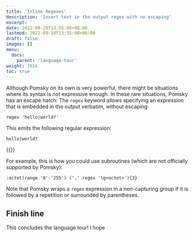 ```yaml
---
title: 'Inline Regexes'
description: 'Insert text in the output regex with no escaping'
excerpt: ''
date: 2022-09-20T13:55:00+00:00
lastmod: 2022-09-20T13:55:00+00:00
draft: false
images: []
menu:
  docs:
    parent: 'language-tour'
weight: 7016
toc: true
---
```


Although Pomsky on its own is very powerful, there might be situations where its syntax is not
expressive enough. In these rare situations, Pomsky has an escape hatch: The `regex` keyword allows
specifying an expression that is embedded in the output verbatim, without escaping:

```pomsky
regex 'hello|world?'
```

This emits the following regular expression:

```regexp
hello|world?
```

{{<alert icon="⚠️" text="This is <strong>dangerous</strong> and should only be used as a last resort. Pomsky does not parse the content of <code>regex</code> expressions, so it cannot ensure that the output is valid." />}}

For example, this is how you could use subroutines (which are not officially supported by Pomsky):

```pomsky
:octet(range '0'-'255') ('.' regex '\g<octet>'){3}
```

Note that Pomsky wraps a `regex` expression in a non-capturing group if it is followed by a
repetition or surrounded by parentheses.

## Finish line

This concludes the language tour! I hope
